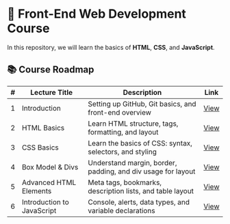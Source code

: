 # 🚀 Front-End Web Development Course

In this repository, we will learn the basics of **HTML**, **CSS**, and **JavaScript**.

## 📚 Course Roadmap

| #   | Lecture Title | Description                                         | Link                             |
|-----|---------------|---------------------------------------------------|----------------------------------|
| 1   | Introduction  | Setting up GitHub, Git basics, and front-end overview | [View](./Classes/class1.md)      |
| 2   | HTML Basics   | Learn HTML structure, tags, formatting, and layout | [View](./Classes/class2.md)      |
| 3   | CSS Basics    | Learn the basics of CSS: syntax, selectors, and styling | [View](./Classes/class3.md)      |
| 4   | Box Model & Divs | Understand margin, border, padding, and div usage for layout | [View](./Classes/class4.md)      |
| 5 | Advanced HTML Elements | Meta tags, bookmarks, description lists, and table layout | [View](./Classes/class5.md) |
| 6 | Introduction to JavaScript | Console, alerts, data types, and variable declarations | [View](./Classes/class6.md) |
